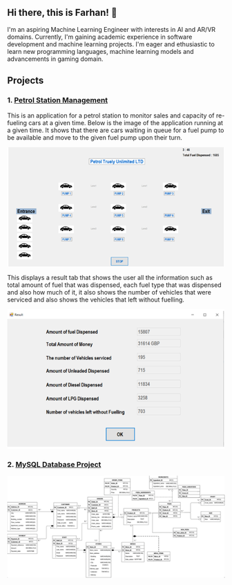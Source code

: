 ## Hi there, this is Farhan! 👋
I'm an aspiring Machine Learning Engineer with interests in AI and AR/VR domains. Currently, I'm gaining academic experience in software development and machine learning projects. I'm eager and ethusiastic to learn new programming languages, machine learning models and advancements in gaming domain. 

## Projects
### 1. [Petrol Station Management](https://github.com/Mo-Farhan/Petrol_Station_Management)
This is an application for a petrol station to monitor sales and capacity of re-fueling cars at a given time. Below is the image of the application running at a given time. It shows that there are cars waiting in queue for a fuel pump to be available and move to the given fuel pump upon their turn.

![alt txt](https://github.com/Mo-Farhan/Mo-Farhan/blob/main/image1.PNG)

This displays a result tab that shows the user all the information such as total amount of fuel that was dispensed, each fuel type that was dispensed and also how much of it,  it also shows the number of vehicles that were serviced and also shows the vehicles that left without fuelling. 

![alt txt](https://github.com/Mo-Farhan/Mo-Farhan/blob/main/image2.PNG)

### 2. [MySQL Database Project](https://github.com/Mo-Farhan/MySQL_Database)
![alt txt](https://github.com/Mo-Farhan/Mo-Farhan/blob/main/Screen%20Shot%202022-03-29%20at%201.30.57%20PM.png)
